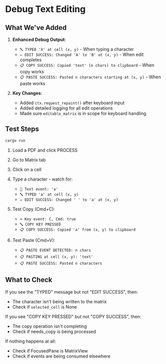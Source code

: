 # Debug Text Editing

## What We've Added

1. **Enhanced Debug Output**:
   - `🔤 TYPED 'X' at cell (x, y)` - When typing a character
   - `✏️ EDIT SUCCESS: Changed 'A' to 'B' at (x, y)` - When edit completes
   - `📋 COPY SUCCESS: Copied 'text' (n chars) to clipboard` - When copy works
   - `📋 PASTE SUCCESS: Pasted n characters starting at (x, y)` - When paste works

2. **Key Changes**:
   - Added `ctx.request_repaint()` after keyboard input
   - Added detailed logging for all edit operations
   - Made sure `editable_matrix` is in scope for keyboard handling

## Test Steps

```bash
cargo run
```

1. Load a PDF and click PROCESS
2. Go to Matrix tab
3. Click on a cell
4. Type a character - watch for:
   - `📝 Text event: 'a'` 
   - `🔤 TYPED 'a' at cell (x, y)`
   - `✏️ EDIT SUCCESS: Changed ' ' to 'a' at (x, y)`

5. Test Copy (Cmd+C):
   - `⌨️ Key event: C, Cmd: true`
   - `🔤 COPY KEY PRESSED`
   - `📋 COPY SUCCESS: Copied 'a' from (x, y) to clipboard`

6. Test Paste (Cmd+V):
   - `📋 PASTE EVENT DETECTED: n chars`
   - `📋 PASTING at cell (x, y): 'text'`
   - `📋 PASTE SUCCESS: Pasted n characters`

## What to Check

If you see the "TYPED" message but not "EDIT SUCCESS", then:
- The character isn't being written to the matrix
- Check if `selected_cell` is None

If you see "COPY KEY PRESSED" but not "COPY SUCCESS", then:
- The copy operation isn't completing
- Check if needs_copy is being processed

If nothing happens at all:
- Check if FocusedPane is MatrixView
- Check if events are being consumed elsewhere